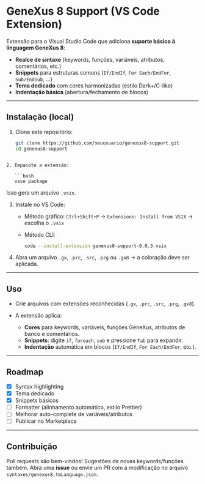 # GeneXus 8 Support (VS Code Extension)

Extensão para o Visual Studio Code que adiciona **suporte básico à linguagem GeneXus 8**:

- **Realce de sintaxe** (keywords, funções, variáveis, atributos, comentários, etc.)
- **Snippets** para estruturas comuns (`If/EndIf`, `For Each/EndFor`, `Sub/EndSub`, ...)
- **Tema dedicado** com cores harmonizadas (estilo Dark+/C-like)
- **Indentação básica** (abertura/fechamento de blocos)

---

## Instalação (local)

1. Clone este repositório:
   ```bash
   git clone https://github.com/seuusuario/genexus8-support.git
   cd genexus8-support
```

2. Empacote a extensão:

   ```bash
   vsce package
   ```

   Isso gera um arquivo `.vsix`.

3. Instale no VS Code:

   * Método gráfico:
     `Ctrl+Shift+P` → `Extensions: Install from VSIX` → escolha o `.vsix`
   * Método CLI:

     ```bash
     code --install-extension genexus8-support-0.0.3.vsix
     ```

4. Abra um arquivo `.gx`, `.prc`, `.src`, `.prg` ou `.gx8` → a coloração deve ser aplicada.

---

## Uso

* Crie arquivos com extensões reconhecidas (`.gx`, `.prc`, `.src`, `.prg`, `.gx8`).
* A extensão aplica:

  * **Cores** para keywords, variáveis, funções GeneXus, atributos de banco e comentários.
  * **Snippets**: digite `if`, `foreach`, `sub` e pressione `Tab` para expandir.
  * **Indentação** automática em blocos (`If/EndIf`, `For Each/EndFor`, etc.).

---

## Roadmap

* [x] Syntax highlighting
* [x] Tema dedicado
* [x] Snippets básicos
* [ ] Formatter (alinhamento automático, estilo Prettier)
* [ ] Melhorar auto-complete de variáveis/atributos
* [ ] Publicar no Marketplace

---

## Contribuição

Pull requests são bem-vindos!
Sugestões de novas keywords/funções também. Abra uma **issue** ou envie um PR com a modificação no arquivo `syntaxes/genexus8.tmLanguage.json`.
